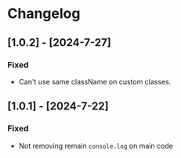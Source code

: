 # Changelog

## [1.0.2] - [2024-7-27]

### Fixed

- Can't use same className on custom classes.

## [1.0.1] - [2024-7-22]

### Fixed

- Not removing remain `console.log` on main code
